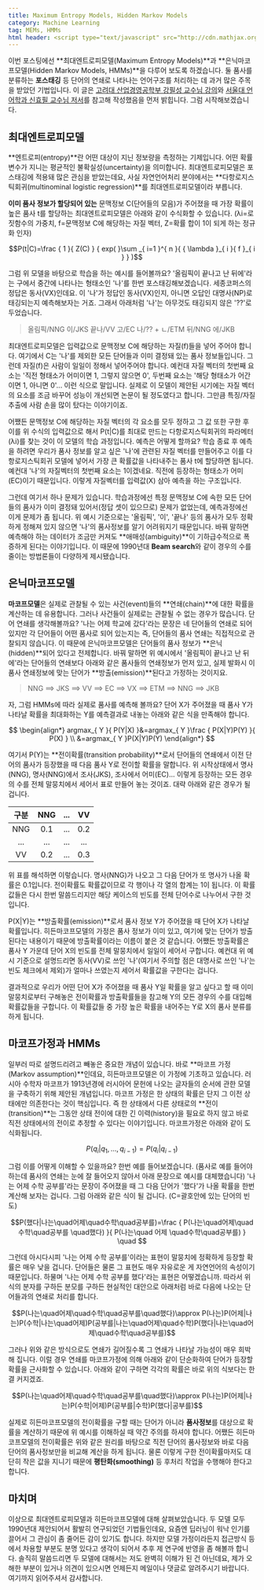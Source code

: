 ```yaml
---
title: Maximum Entropy Models, Hidden Markov Models
category: Machine Learning
tag: MEMs, HMMs
html header: <script type="text/javascript" src="http://cdn.mathjax.org/mathjax/latest/MathJax.js?config=TeX-AMS_SVG"></script>
---
```


이번 포스팅에선 **최대엔트로피모델(Maximum Entropy Models)**과 **은닉마코프모델(Hidden Markov Models, HMMs)**을 다루어 보도록 하겠습니다. 둘 품사를 분류하는 **포스태깅** 등 단어의 연쇄로 나타나는 언어구조를 처리하는 데 과거 많은 주목을 받았던 기법입니다. 이 글은 [고려대 산업경영공학부 강필성 교수님 강의](https://github.com/pilsung-kang/text-mining)와 [서울대 언어학과 신효필 교수님 저서](http://www.kyobobook.co.kr/product/detailViewKor.laf?mallGb=KOR&ejkGb=KOR&barcode=9788952113719)를 참고해 작성했음을 먼저 밝힙니다. 그럼 시작해보겠습니다.



## 최대엔트로피모델

**엔트로피(entropy)**란 어떤 대상이 지닌 정보량을 측정하는 기제입니다. 어떤 확률변수가 지니는 평균적인 불확실성(uncertainty)을 의미합니다. 최대엔트로피모델은 포스태깅에 적용돼 많은 관심을 받았는데요, 사실 자연언어처리 분야에서는 **다항로지스틱회귀(multinominal logistic regression)**를 최대엔트로피모델이라 부릅니다. 

**이미 품사 정보가 할당되어 있는** 문맥정보 C(단어들의 모음)가 주어졌을 때 가장 확률이 높은 품사 t를 할당하는 최대엔트로피모델은 아래와 같이 수식화할 수 있습니다. (λi=로짓함수의 가중치, f=문맥정보 C에 해당하는 자질 벡터, Z=확률 합이 1이 되게 하는 정규화 인자)

$$P(t|C)=\frac { 1 }{ Z(C) } { exp( }\sum _{ i=1 }^{ n }{ { \lambda  }_{ i }{ f }_{ i } } )$$

그럼 위 모델을 바탕으로 학습을 하는 예시를 들어볼까요? '올림픽이 끝나고 난 뒤에'라는 구에서 중간에 나타나는 형태소인 '나'를 한번 포스태깅해보겠습니다. 세종코퍼스의 정답은 동사(VX)인데요. 이 '나'가 정답인 동사(VX)인지, 아니면 오답인 대명사(NP)로 태깅되는지 예측해보자는 거죠. 그래서 아래처럼 '나'는 아무것도 태깅되지 않은 '??'로 두었습니다.

> 올림픽/NNG 이/JKS 끝나/VV 고/EC 나/?? + ㄴ/ETM 뒤/NNG 에/JKB

최대엔트로피모델은 입력값으로 문맥정보 C에 해당하는 자질(f)들을 넣어 주어야 합니다. 여기에서 C는 '나'를 제외한 모든 단어들과 이미 결정돼 있는 품사 정보들입니다. 그런데 자질(f)은 사람이 일일이 정해서 넣어주어야 합니다. 예컨대 자질 벡터의 첫번째 요소는 '직전 형태소가 어미이면 1, 그렇지 않으면 0', 두번째 요소는 '해당 형태소가 어간이면 1, 아니면 0'... 이런 식으로 말입니다. 실제로 이 모델이 제안된 시기에는 자질 벡터의 요소를 조금 바꾸어 성능이 개선되면 논문이 될 정도였다고 합니다. 그만큼 특징/자질 추출에 사람 손을 많이 탔다는 이야기이죠.

어쨌든 문맥정보 C에 해당하는 자질 벡터의 각 요소를 모두 정하고 그 값 또한 구한 후 이를 위 수식의 입력값으로 해서 P(t\|C)를 최대로 만드는 다항로지스틱회귀의 파라메터(λi)를 찾는 것이 이 모델의 학습 과정입니다. 예측은 어떻게 할까요? 학습 종료 후 예측을 하려면 우리가 품사 정보를 알고 싶은 '나'에 관련된 자질 벡터를 만들어주고 이를 다항로지스틱회귀 모델에 넣어서 가장 큰 확률값을 나타내주는 품사 t에 할당하면 됩니다. 예컨대 '나'의 자질벡터의 첫번째 요소는 1이겠네요. 직전에 등장하는 형태소가 어미(EC)이기 때문입니다. 이렇게 자질벡터를 입력값(X) 삼아 예측을 하는 구조입니다.

그런데 여기서 하나 문제가 있습니다. 학습과정에선 특정 문맥정보 C에 속한 모든 단어들의 품사가 이미 결정돼 있어서(정답 셋이 있으므로) 문제가 없었는데, 예측과정에선 이게 문제가 좀 됩니다. 위 예시 기준으로는 '올림픽', '이', '끝나' 등의 품사가 모두 정확하게 정해져 있지 않으면 '나'의 품사정보를 알기 어려워지기 때문입니다. 바꿔 말하면 예측해야 하는 데이터가 조금만 커져도 **애매성(ambiguity)**이 기하급수적으로 폭증하게 된다는 이야기입니다. 이 때문에 1990년대 **Beam search**와 같이 경우의 수를 줄이는 방법론들이 다양하게 제시됐습니다. 



## 은닉마코프모델

**마코프모델**은 실제로 관찰될 수 있는 사건(event)들의 **연쇄(chain)**에 대한 확률을 계산하는 데 유용합니다. 그러나 사건들이 실제로는 관찰될 수 없는 경우가 많습니다. 단어 연쇄를 생각해볼까요? '나는 어제 학교에 갔다'라는 문장은 네 단어들의 연쇄로 되어 있지만 각 단어들이 어떤 품사로 되어 있는지는 즉, 단어들의 품사 연쇄는 직접적으로 관찰되지 않습니다. 이 때문에 은닉마코프모델은 단어들의 품사 정보가 **은닉(hidden)**되어 있다고 전제합니다. 바꿔 말하면 위 예시에서 '올림픽이 끝나고 난 뒤에'라는 단어들의 연쇄보다 아래와 같은 품사들의 연쇄정보가 먼저 있고, 실제 발화시 이 품사 연쇄정보에 맞는 단어가 **방출(emission)**된다고 가정하는 것이지요. 

> NNG ==> JKS ==> VV ==> EC ==> VX ==> ETM ==> NNG ==> JKB

자, 그럼 HMMs에 따라 실제로 품사를 예측해 볼까요? 단어 X가 주어졌을 때 품사 Y가 나타날 확률을 최대화하는 Y를 예측결과로 내놓는 아래와 같은 식을 만족해야 합니다.

$$
\begin{align*}
argmax_{ Y }{ P(Y|X) }&=argmax_{ Y }\frac { P(X|Y)P(Y) }{ P(X) } \\ 
&=argmax_{ Y }P(X|Y)P(Y)
\end{align*}
$$

여기서 P(Y)는 **전이확률(transition probability)**로서 단어들의 연쇄에서 이전 단어의 품사가 등장했을 때 다음 품사 Y로 전이할 확률을 말합니다. 위 시작상태에서 명사(NNG), 명사(NNG)에서 조사(JKS), 조사에서 어미(EC)... 이렇게 등장하는 모든 경우의 수를 전체 말뭉치에서 세어서 표로 만들어 놓는 것이죠. 대략 아래와 같은 경우가 될 겁니다.

|  구분  | NNG  | ...  |  VV  |
| :--: | :--: | :--: | :--: |
| NNG  | 0.1  | ...  | 0.2  |
| ...  | ...  | ...  | ...  |
|  VV  | 0.2  | ...  | 0.3  |

위 표를 해석하면 이렇습니다. 명사(NNG)가 나오고 그 다음 단어가 또 명사가 나올 확률은 0.1입니다. 전이확률도 확률값이므로 각 행이나 각 열의 합계는 1이 됩니다. 이 확률값들은 다시 한번 말씀드리지만 해당 케이스의 빈도를 전체 단어수로 나누어서 구한 것입니다.

P(X\|Y)는 **방출확률(emission)**로서 품사 정보 Y가 주어졌을 때 단어 X가 나타날 확률입니다. 히든마코프모델의 가정은 품사 정보가 이미 있고, 여기에 맞는 단어가 방출된다는 내용이기 때문에 방출확률이라는 이름이 붙은 것 같습니다. 어쨌든 방출확률은 품사 Y 가운데 단어 X의 빈도를 전체 말뭉치에서 일일이 세어서 구합니다. 예컨대 위 예시 기준으로 설명드리면 동사(VV)로 쓰인 '나'(여기서 주의할 점은 대명사로 쓰인 '나'는 빈도 체크에서 제외)가 얼마나 쓰였는지 세어서 확률값을 구한다는 겁니다.

결과적으로 우리가 어떤 단어 X가 주어졌을 때 품사 Y일 확률을 알고 싶다고 할 때 이미 말뭉치로부터 구해놓은 전이확률과 방출확률들을 참고해 Y의 모든 경우의 수를 대입해 확률값들을 구합니다. 이 확률값들 중 가장 높은 확률을 내어주는 Y로 X의 품사 분류를 하게 됩니다.



## 마코프가정과 HMMs

일부러 따로 설명드리려고 빼놓은 중요한 개념이 있습니다. 바로 **마코프 가정(Markov assumption)**인데요, 히든마코프모델은 이 가정에 기초하고 있습니다. 러시아 수학자 마코프가 1913년경에 러시아어 문헌에 나오는 글자들의 순서에 관한 모델을 구축하기 위해 제안된 개념입니다. 마코프 가정은 한 상태의 확률은 단지 그 이전 상태에만 의존한다는 것이 핵심입니다. 즉 한 상태에서 다른 상태로의 **전이(transition)**는 그동안 상태 전이에 대한 긴 이력(history)을 필요로 하지 않고 바로 직전 상태에서의 전이로 추정할 수 있다는 이야기입니다. 마코프가정은 아래와 같이 도식화됩니다.

$$P({ q }_{ i }|{ q }_{ 1 },...,{ q }_{ i-1 })=P({ q }_{ i }|{ q }_{ i-1 })$$

그럼 이를 어떻게 이해할 수 있을까요? 한번 예를 들어보겠습니다. (품사로 예를 들어야 하는데 품사의 연쇄는 눈에 잘 들어오지 않아서 아래 문장으로 예시를 대체했습니다) '나는 어제 수학 공부를'라는 문장이 주어졌을 때 그 다음 단어가 '했다'가 나올 확률을 한번 계산해 보자는 겁니다. 그럼 아래와 같은 식이 될 겁니다. (C=괄호안에 있는 단어의 빈도)

$$P(했다|나는\quad어제\quad수학\quad공부를)=\frac { P(나는\quad어제\quad수학\quad공부를 \quad했다) }{ P(나는\quad 어제 \quad수학\quad공부를) } \quad $$

그런데 아시다시피 '나는 어제 수학 공부를'이라는 표현이 말뭉치에 정확하게 등장할 확률은 매우 낮을 겁니다. 단어들은 물론 그 표현도 매우 자유로운 게 자연언어의 속성이기 때문입니다. 하물며 '나는 어제 수학 공부를 했다'라는 표현은 어떻겠습니까. 따라서 위 식의 분자를 구하든 분모를 구하든 현실적인 대안으로 아래처럼 바로 다음에 나오는 단어들과의 연쇄로 처리를 합니다.

$$P(나는\quad어제\quad수학\quad공부를\quad했다)\approx P(나는)P(어제|나는)P(수학|나는\quad어제)P(공부를|나는\quad어제\quad수학)P(했다|나는\quad어제\quad수학\quad공부를)$$

그러나 위와 같은 방식으로도 연쇄가 길어질수록 그 연쇄가 나타날 가능성이 매우 희박해 집니다. 이럴 경우 연쇄를 마코프가정에 의해 아래와 같이 단순화하여 단어가 등장할 확률을 근사화할 수 있습니다. 아래와 같이 구하면 각각의 확률은 바로 위의 식보다는 한결 커지겠죠.

$$P(나는\quad어제\quad수학\quad공부를\quad했다)\approx P(나는)P(어제|나는)P(수학|어제)P(공부를|수학)P(했다|공부를)$$

실제로 히든마코프모델의 전이확률을 구할 때는 단어가 아니라 **품사정보**를 대상으로 확률을 계산하기 때문에 위 예시를 이해하실 때 약간 주의를 하셔야 합니다. 어쨌든 히든마코프모델의 전이확률은 위와 같은 원리를 바탕으로 직전 단어의 품사정보와 바로 다음 단어의 품사정보만을 비교해 계산을 하게 됩니다. 물론 이렇게 구한 전이확률마저도 대단히 작은 값을 지니기 때문에 **평탄화(smoothing)** 등 후처리 작업을 수행해야 한다고 합니다.



## 마치며

이상으로 최대엔트로피모델과 히든마코프모델에 대해 살펴보았습니다. 두 모델 모두 1990년대 제안되어서 활발히 연구되었던 기법들인데요, 요즘엔 딥러닝이 워낙 인기를 끌어서 그 관심이 좀 줄어든 감이 있기도 합니다. 하지만 모델 가정이라든지 접근방식 등에서 차용할 부분도 분명 있다고 생각이 되어서 추후 제 연구에 반영을 좀 해볼까 합니다. 솔직히 말씀드리면 두 모델에 대해서는 저도 완벽히 이해가 된 건 아닌데요, 제가 오해한 부분이 있거나 의견이 있으시면 언제든지 메일이나 댓글로 알려주시기 바랍니다. 여기까지 읽어주셔서 감사합니다.

